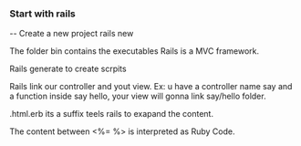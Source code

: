 ### Start with rails

--
Create a new project rails new

The folder bin contains the executables
Rails is a MVC framework.

Rails generate to create scrpits

Rails link our controller and yout view.
Ex: u have a controller name say and a function inside say hello, your view will gonna link say/hello folder.

.html.erb its a suffix teels rails to exapand the content.

The content between <%= %> is interpreted as Ruby Code.
